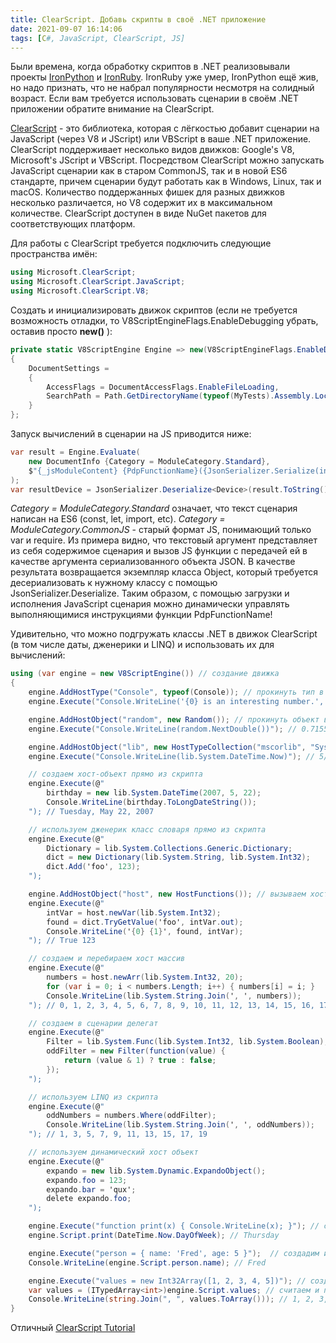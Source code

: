 ```yaml
---
title: ClearScript. Добавь скрипты в своё .NET приложение
date: 2021-09-07 16:14:06
tags: [C#, JavaScript, ClearScript, JS]
---
```


Были времена, когда обработку скриптов в .NET реализовывали проекты [IronPython](https://ironpython.net/) и [IronRuby](http://ironruby.net/). IronRuby уже умер, IronPython ещё жив, но надо признать, что не набрал популярности несмотря на солидный возраст. Если вам требуется использовать сценарии в своём .NET приложении обратите внимание на ClearScript.

[ClearScript](https://github.com/Microsoft/ClearScript) - это библиотека, которая с лёгкостью добавит сценарии на JavaScript (через V8 и JScript) или VBScript в ваше .NET приложение. ClearScript поддерживает несколько видов движков: Google's V8, Microsoft's JScript и VBScript. Посредством ClearScript можно запускать JavaScript сценарии как в старом CommonJS, так и в новой ES6 стандарте, причем сценарии будут работать как в Windows, Linux, так и macOS. Количество поддержанных фишек для разных движков несколько различается, но V8 содержит их в максимальном количестве. ClearScript доступен в виде NuGet пакетов для соответствующих платформ.

Для работы с ClearScript требуется подключить следующие пространства имён:

``` csharp
using Microsoft.ClearScript;
using Microsoft.ClearScript.JavaScript;
using Microsoft.ClearScript.V8;
```

Создать и инициализировать движок скриптов (если не требуется возможность отладки, то V8ScriptEngineFlags.EnableDebugging убрать, оставив просто **new()** ):

``` csharp
private static V8ScriptEngine Engine => new(V8ScriptEngineFlags.EnableDebugging)
{
    DocumentSettings =
    {
        AccessFlags = DocumentAccessFlags.EnableFileLoading,
        SearchPath = Path.GetDirectoryName(typeof(MyTests).Assembly.Location)
    }
};
```

Запуск вычислений в сценарии на JS приводится ниже:

``` csharp
var result = Engine.Evaluate(
    new DocumentInfo {Category = ModuleCategory.Standard}, 
    $"{_jsModuleContent} {PdpFunctionName}({JsonSerializer.Serialize(initialDevice)})"
);
var resultDevice = JsonSerializer.Deserialize<Device>(result.ToString());
```

*Category = ModuleCategory.Standard* означает, что текст сценария написан на ES6 (const, let, import, etc). *Category = ModuleCategory.CommonJS* - старый формат JS, понимающий только var и require. Из примера видно, что текстовый аргумент представляет из себя содержимое сценария и вызов JS функции с передачей ей в качестве аргумента сериализованного объекта JSON. В качестве результата возвращается экземпляр класса Object, который требуется десериализовать к нужному классу с помощью JsonSerializer.Deserialize. Таким образом, с помощью загрузки и исполнения JavaScript сценария можно динамически управлять выполняющимися инструкциями функции PdpFunctionName!

Удивительно, что можно подгружать классы .NET в движок ClearScript (в том числе даты, дженерики и LINQ) и использовать их для вычислений:

``` csharp
using (var engine = new V8ScriptEngine()) // создание движка
{
    engine.AddHostType("Console", typeof(Console)); // прокинуть тип в движок
    engine.Execute("Console.WriteLine('{0} is an interesting number.', Math.PI)"); // 3.14159265358979 is an interesting number.

    engine.AddHostObject("random", new Random()); // прокинуть объект в движок
    engine.Execute("Console.WriteLine(random.NextDouble())"); // 0.715555223503874

    engine.AddHostObject("lib", new HostTypeCollection("mscorlib", "System.Core")); // прокидываем целую сборку
    engine.Execute("Console.WriteLine(lib.System.DateTime.Now)"); // 5/11/2017 12:15:32 PM

    // создаем хост-объект прямо из скрипта
    engine.Execute(@"
        birthday = new lib.System.DateTime(2007, 5, 22);
        Console.WriteLine(birthday.ToLongDateString());
    "); // Tuesday, May 22, 2007

    // используем дженерик класс словаря прямо из скрипта
    engine.Execute(@"
        Dictionary = lib.System.Collections.Generic.Dictionary;
        dict = new Dictionary(lib.System.String, lib.System.Int32);
        dict.Add('foo', 123);
    ");

    engine.AddHostObject("host", new HostFunctions()); // вызываем хост-метод с out параметром
    engine.Execute(@"
        intVar = host.newVar(lib.System.Int32);
        found = dict.TryGetValue('foo', intVar.out);
        Console.WriteLine('{0} {1}', found, intVar);
    "); // True 123

    // создаем и перебираем хост массив
    engine.Execute(@"
        numbers = host.newArr(lib.System.Int32, 20);
        for (var i = 0; i < numbers.Length; i++) { numbers[i] = i; }
        Console.WriteLine(lib.System.String.Join(', ', numbers));
    "); // 0, 1, 2, 3, 4, 5, 6, 7, 8, 9, 10, 11, 12, 13, 14, 15, 16, 17, 18, 19

    // создаем в сценарии делегат
    engine.Execute(@"
        Filter = lib.System.Func(lib.System.Int32, lib.System.Boolean);
        oddFilter = new Filter(function(value) {
            return (value & 1) ? true : false;
        });
    ");

    // используем LINQ из скрипта
    engine.Execute(@"
        oddNumbers = numbers.Where(oddFilter);
        Console.WriteLine(lib.System.String.Join(', ', oddNumbers));
    "); // 1, 3, 5, 7, 9, 11, 13, 15, 17, 19

    // используем динамический хост объект
    engine.Execute(@"
        expando = new lib.System.Dynamic.ExpandoObject();
        expando.foo = 123;
        expando.bar = 'qux';
        delete expando.foo;
    ");

    engine.Execute("function print(x) { Console.WriteLine(x); }"); // создаем и затем вызываем функцию из скрипта
    engine.Script.print(DateTime.Now.DayOfWeek); // Thursday

    engine.Execute("person = { name: 'Fred', age: 5 }");  // создадим из скрипта объект
    Console.WriteLine(engine.Script.person.name); // Fred

    engine.Execute("values = new Int32Array([1, 2, 3, 4, 5])"); // создадим в скрипте типизированный массив
    var values = (ITypedArray<int>)engine.Script.values; // считаем и преобразуем из Object значения массива
    Console.WriteLine(string.Join(", ", values.ToArray())); // 1, 2, 3, 4, 5
}
```

Отличный [ClearScript Tutorial](https://microsoft.github.io/ClearScript/Tutorial/FAQtorial.html)